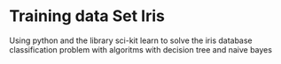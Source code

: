 # Training data Set Iris

Using python and the library sci-kit learn to solve the iris database classification problem with algoritms with decision tree and naive bayes
